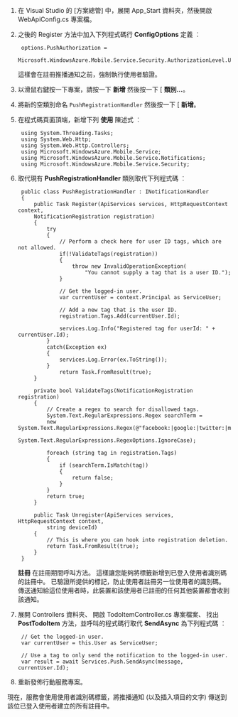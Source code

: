 
1. 在 Visual Studio 的 [方案總管] 中，展開 App_Start 資料夾，然後開啟 WebApiConfig.cs 專案檔。

2. 之後的 Register 方法中加入下列程式碼行 **ConfigOptions** 定義 ︰

        options.PushAuthorization = 
            Microsoft.WindowsAzure.Mobile.Service.Security.AuthorizationLevel.User;
 
    這樣會在註冊推播通知之前，強制執行使用者驗證。 

2. 以滑鼠右鍵按一下專案，請按一下 **新增** 然後按一下 [ **類別...**。

3. 將新的空類別命名 `PushRegistrationHandler` 然後按一下 [ **新增**。

4. 在程式碼頁面頂端，新增下列 **使用** 陳述式 ︰

        using System.Threading.Tasks; 
        using System.Web.Http; 
        using System.Web.Http.Controllers; 
        using Microsoft.WindowsAzure.Mobile.Service; 
        using Microsoft.WindowsAzure.Mobile.Service.Notifications; 
        using Microsoft.WindowsAzure.Mobile.Service.Security; 

5. 取代現有 **PushRegistrationHandler** 類別取代下列程式碼 ︰
 
        public class PushRegistrationHandler : INotificationHandler
        {
            public Task Register(ApiServices services, HttpRequestContext context,
            NotificationRegistration registration)
            {
                try
                {
                    // Perform a check here for user ID tags, which are not allowed.
                    if(!ValidateTags(registration))
                    {
                        throw new InvalidOperationException(
                            "You cannot supply a tag that is a user ID.");                    
                    }
    
                    // Get the logged-in user.
                    var currentUser = context.Principal as ServiceUser;
    
                    // Add a new tag that is the user ID.
                    registration.Tags.Add(currentUser.Id);
    
                    services.Log.Info("Registered tag for userId: " + currentUser.Id);
                }
                catch(Exception ex)
                {
                    services.Log.Error(ex.ToString());
                }
                    return Task.FromResult(true);
            }
    
            private bool ValidateTags(NotificationRegistration registration)
            {
                // Create a regex to search for disallowed tags.
                System.Text.RegularExpressions.Regex searchTerm =
                new System.Text.RegularExpressions.Regex(@"facebook:|google:|twitter:|microsoftaccount:",
                    System.Text.RegularExpressions.RegexOptions.IgnoreCase);
    
                foreach (string tag in registration.Tags)
                {
                    if (searchTerm.IsMatch(tag))
                    {
                        return false;
                    }
                }
                return true;
            }
        
            public Task Unregister(ApiServices services, HttpRequestContext context, 
                string deviceId)
            {
                // This is where you can hook into registration deletion.
                return Task.FromResult(true);
            }
        }

     **註冊** 在註冊期間呼叫方法。 這樣讓您能夠將標籤新增到已登入使用者識別碼的註冊中。 已驗證所提供的標記，防止使用者註冊另一位使用者的識別碼。 傳送通知給這位使用者時，此裝置和該使用者已註冊的任何其他裝置都會收到該通知。 

6. 展開 Controllers 資料夾、 開啟 TodoItemController.cs 專案檔案、 找出 **PostTodoItem** 方法，並呼叫的程式碼行取代 **SendAsync** 為下列程式碼 ︰

        // Get the logged-in user.
        var currentUser = this.User as ServiceUser;
        
        // Use a tag to only send the notification to the logged-in user.
        var result = await Services.Push.SendAsync(message, currentUser.Id);

7. 重新發佈行動服務專案。

現在，服務會使用使用者識別碼標籤，將推播通知 (以及插入項目的文字) 傳送到該位已登入使用者建立的所有註冊中。
 

